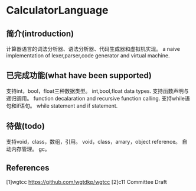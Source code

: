 # CalculatorLanguage
## 简介(introduction)
计算器语言的词法分析器、语法分析器、代码生成器和虚拟机实现。
a naive implementation of lexer,parser,code generator and virtual machine.
## 已完成功能(what have been supported)
支持int，bool，float三种数据类型。
int,bool,float data types.
支持函数声明与递归调用。
function decalaration and recursive function calling.
支持while语句和if语句。
while statement and if statement.
## 待做(todo)
支持void，class，数组，引用。
void，class，arrary，object reference。
自动内存管理。
gc。
## References
[1]wgtcc https://github.com/wgtdkp/wgtcc
[2]c11 Committee Draft
